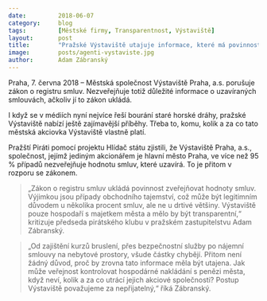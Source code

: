 ```yaml
---
date:         2018-06-07
category:     blog
tags:         [Městské firmy, Transparentnost, Výstaviště]
layout:       post
title:        "Pražské Výstaviště utajuje informace, které má povinnost zveřejňovat" 
image:        posts/agenti-vystaviste.jpg
author:       Adam Zábranský
---
```



Praha, 7. června 2018 – Městská společnost Výstaviště Praha, a.s. porušuje zákon o registru smluv. Nezveřejňuje totiž důležité informace o uzavíraných smlouvách, ačkoliv jí to zákon ukládá.

I když se v médiích nyní nejvíce řeší bourání staré horské dráhy, pražské Výstaviště nabízí ještě zajímavější příběhy. Třeba to, komu, kolik a za co tato městská akciovka Výstaviště vlastně platí.

Pražští Piráti pomocí projektu Hlídač státu zjistili, že Výstaviště Praha, a.s., společnost, jejímž jediným akcionářem je hlavní město Praha, ve více než 95 % případů nezveřejňuje hodnotu smluv, které uzavírá. To je přitom v rozporu se zákonem.

> „Zákon o registru smluv ukládá povinnost zveřejňovat hodnoty smluv. Výjimkou jsou případy obchodního tajemství, což může být legitimním důvodem u několika procent smluv, ale ne u drtivé většiny. Výstaviště pouze hospodaří s majetkem města a mělo by být transparentní,“ kritizuje předseda pirátského klubu v pražském zastupitelstvu Adam Zábranský.

> „Od zajištění kurzů bruslení, přes bezpečnostní služby po nájemní smlouvy na nebytové prostory, všude částky chybějí. Přitom není žádný důvod, proč by zrovna tato informace měla být utajena. Jak může veřejnost kontrolovat hospodárné nakládání s penězi města, když neví, kolik a za co utrácí jejich akciové společnosti? Postup Výstaviště považujeme za nepřijatelný,“ říká Zábranský.
